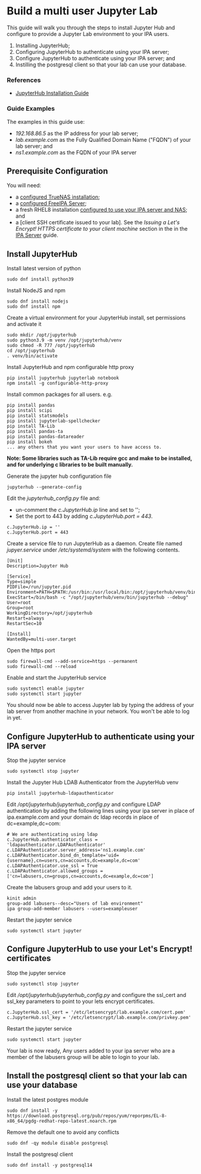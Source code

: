 # Build a multi user Jupyter Lab
This guide will walk you through the steps to install Jupyter Hub and configure to provide a Jupyter Lab environment to your IPA users.
1) Installing JupyterHub;
2) Configuring JupyterHub to authenticate using your IPA server;
3) Configure JupyterHub to authenticate using your IPA server; and
4) Instilling the postgresql client so that your lab can use your database.

### References

* [JupyterHub Installation Guide](https://jupyterhub.readthedocs.io/en/stable/installation-guide.html)

### Guide Examples
The examples in this guide use:
* *192.168.86.5* as the IP address for your lab server;
* *lab.example.com* as the Fully Qualified Domain Name ("FQDN") of your lab server; and
* *ns1.example.com* as the FQDN of your IPA server

## Prerequisite Configuration
You will need:
* a [configured TrueNAS installation](./Configure%20TrueNAS%20to%20use%20FreeIPA%20for%20authentication.md); 
* a [configured FreeIPA Server](./Build%20IPA%20Server%20with%20Let's%20Encrypt!.md);
* a fresh RHEL8 installation [configured to use your IPA server and NAS](./Client%20Setup.md); and
* a [client SSH certificate issued to your lab]. See the *Issuing a Let's Encrypt! HTTPS certificate to your client machine* section in the in the [IPA Server](./Build%20IPA%20Server%20with%20Let's%20Encrypt!.md) guide.

## Install JupyterHub

Install latest version of python

```
sudo dnf install python39
```

Install NodeJS and npm

```
sudo dnf install nodejs
sudo dnf install npm
```

Create a virtual environment for your JupyterHub install, set permissions and activate it

```
sudo mkdir /opt/jupyterhub
sudo python3.9 -m venv /opt/jupyterhub/venv
sudo chmod -R 777 /opt/jupyterhub
cd /opt/jupyterhub
. venv/bin/activate
```

Install JupyterHub and npm configurable http proxy

```
pip install jupyterhub jupyterlab notebook
npm install -g configurable-http-proxy
```

Install common packages for all users. e.g.

```
pip install pandas
pip install scipi
pip install statsmodels
pip install jupyterlab-spellchecker
pip install TA-Lib
pip install pandas-ta
pip install pandas-datareader
pip install bokeh
... any others that you want your users to have access to.
```

**Note: Some libraries such as TA-Lib require gcc and make to be installed, and for underlying c libraries to be built manually.**

Generate the jupyter hub configuration file

```
jupyterhub --generate-config
```

Edit the *jupyterhub_config.py*  file and:
* un-comment the *c.JupyterHub.ip* line and set to '';
* Set the port to 443 by adding *c.JupyterHub.port = 443*.

```
c.JupyterHub.ip = ''
c.JupyterHub.port = 443
```

Create a service file to run JupyterHub as a daemon. Create file named *jupyer.service* under */etc/systemd/system* with the following contents.

```
[Unit]
Description=Jupyter Hub

[Service]
Type=simple
PIDFile=/run/jupyter.pid
Environment=PATH=$PATH:/usr/bin:/usr/local/bin:/opt/jupyterhub/venv/bin
ExecStart=/bin/bash -c "/opt/jupyterhub/venv/bin/jupyterhub --debug"
User=root
Group=root
WorkingDirectory=/opt/jupyterhub
Restart=always
RestartSec=10

[Install]
WantedBy=multi-user.target
```

Open the https port

```
sudo firewall-cmd --add-service=https --permanent
sudo firewall-cmd --reload
```

Enable and start the JupyterHub service

```
sudo systemctl enable jupyter
sudo systemctl start jupyter
```

You should now be able to access Jupyter lab by typing the address of your lab server from another machine in your network. You won't be able to log in yet.

## Configure JupyterHub to authenticate using your IPA server


Stop the jupyter service

```
sudo systemctl stop jupyter
```

Install the Jupyter Hub LDAB Authenticator from the JupyterHub venv

```
pip install jupyterhub-ldapauthenticator
```

Edit */opt/jupyterhub/jupyterhub_config.py* and configure LDAP authentication by adding the following lines using your ipa server in place of ipa.example.com and your domain dc ldap records in place of dc=example,dc=com:

```
# We are authenticating using ldap
c.JupyterHub.authenticator_class = 'ldapauthenticator.LDAPAuthenticator'
c.LDAPAuthenticator.server_address='ns1.example.com'
c.LDAPAuthenticator.bind_dn_template='uid={username},cn=users,cn=accounts,dc=example,dc=com'
c.LDAPAuthenticator.use_ssl = True
c.LDAPAuthenticator.allowed_groups = ['cn=labusers,cn=groups,cn=accounts,dc=example,dc=com']
```

Create the labusers group and add your users to it.

```
kinit admin
group-add labusers--desc="Users of lab environment"
ipa group-add-member labusers --users=exampleuser
```

Restart the jupyter service

```
sudo systemctl start jupyter
```

## Configure JupyterHub to use your Let's Encrypt! certificates

Stop the jupyter service

```
sudo systemctl stop jupyter
```

Edit */opt/jupyterhub/jupyterhub_config.py* and configure the ssl_cert and ssl_key parameters to point to your lets encrypt certificates.

```
c.JupyterHub.ssl_cert = '/etc/letsencrypt/lab.example.com/cert.pem'
c.JupyterHub.ssl_key = '/etc/letsencrypt/lab.example.com/privkey.pem'
```

Restart the jupyter service

```
sudo systemctl start jupyter
```

Your lab is now ready, Any users added to your ipa server who are a member of the labusers group will be able to login to your lab.

## Install the postgresql client so that your lab can use your database

Install the latest postgres module

```
sudo dnf install -y https://download.postgresql.org/pub/repos/yum/reporpms/EL-8-x86_64/pgdg-redhat-repo-latest.noarch.rpm
```

Remove the default one to avoid any conflicts

```
sudo dnf -qy module disable postgresql
```

Install the postgresql client

```
sudo dnf install -y postgresql14
```